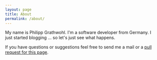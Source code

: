 ```yaml
---
layout: page
title: About
permalink: /about/
---
```


My name is Philipp Grathwohl. I'm a software developer from Germany. I just started blogging ... so let's just see what happens.

If you have questions or suggestions feel free to send me a mail or a [pull request for this page](https://github.com/papauorg/papauorg.github.io).



